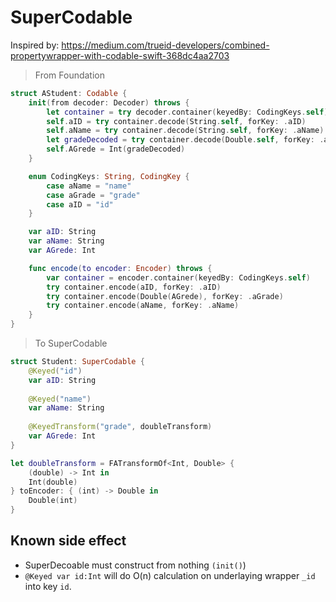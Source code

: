 # SuperCodable

Inspired by: https://medium.com/trueid-developers/combined-propertywrapper-with-codable-swift-368dc4aa2703


> From Foundation

```swift
struct AStudent: Codable {
    init(from decoder: Decoder) throws {
        let container = try decoder.container(keyedBy: CodingKeys.self)
        self.aID = try container.decode(String.self, forKey: .aID)
        self.aName = try container.decode(String.self, forKey: .aName)
        let gradeDecoded = try container.decode(Double.self, forKey: .aGrade)
        self.AGrede = Int(gradeDecoded)
    }

    enum CodingKeys: String, CodingKey {
        case aName = "name"
        case aGrade = "grade"
        case aID = "id"
    }

    var aID: String
    var aName: String
    var AGrede: Int

    func encode(to encoder: Encoder) throws {
        var container = encoder.container(keyedBy: CodingKeys.self)
        try container.encode(aID, forKey: .aID)
        try container.encode(Double(AGrede), forKey: .aGrade)
        try container.encode(aName, forKey: .aName)
    }
}
```


> To SuperCodable

```swift
struct Student: SuperCodable {
    @Keyed("id")
    var aID: String
    
    @Keyed("name") 
    var aName: String
    
    @KeyedTransform("grade", doubleTransform)
    var AGrede: Int
}

let doubleTransform = FATransformOf<Int, Double> {
    (double) -> Int in
    Int(double)
} toEncoder: { (int) -> Double in
    Double(int)
}
```


## Known side effect 

- SuperDecoable must construct from nothing `(init()`)
- `@Keyed var id:Int` will do O(n) calculation on underlaying wrapper `_id` into key `id`.
